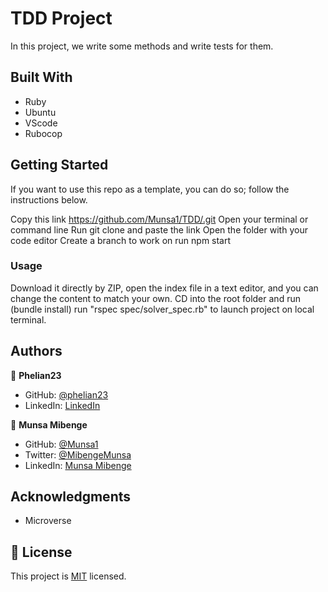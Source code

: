 # TDD Project

In this project, we write some methods and write tests for them.


## Built With

- Ruby
- Ubuntu
- VScode
- Rubocop


## Getting Started

If you want to use this repo as a template, you can do so; follow the instructions below.

Copy this link https://github.com/Munsa1/TDD/.git
Open your terminal or command line
Run git clone and paste the link
Open the folder with your code editor
Create a branch to work on
run npm start

### Usage

Download it directly by ZIP, open the index file in a text editor, and you can change the content to match your own.
CD into the root folder and run (bundle install)
run "rspec spec/solver_spec.rb" to launch project on local terminal.


## Authors

👤 **Phelian23**

- GitHub: [@phelian23](https://github.com/phelian23)
- LinkedIn: [LinkedIn](https://www.linkedin.com/in/oluwafemi-awoyemi/)


👤 **Munsa Mibenge**

- GitHub: [@Munsa1](https://github.com/Munsa1/school-lib)
- Twitter: [@MibengeMunsa](https://twitter.com/MibengeMunsa)
- LinkedIn: [Munsa Mibenge](https://www.linkedin.com/in/munsa-mibenge/)

## Acknowledgments

- Microverse

## 📝 License

This project is [MIT](./MIT) licensed.
